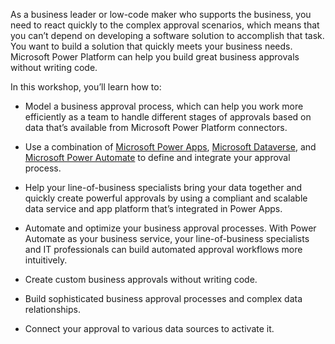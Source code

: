 As a business leader or low-code maker who supports the business, you need to react quickly to the complex approval scenarios, which means that you can’t depend on developing a software solution to accomplish that task. You want to build a solution that quickly meets your business needs. Microsoft Power Platform can help you build great business approvals without writing code.

In this workshop, you’ll learn how to:

- Model a business approval  process, which can help you work more efficiently as a team to handle different stages of approvals based on data that’s available from Microsoft Power Platform connectors.

- Use a combination of [Microsoft Power Apps](https://powerapps.microsoft.com/?azure-portal=true), [Microsoft Dataverse](https://powerplatform.microsoft.com/dataverse/?azure-portal=true), and [Microsoft Power Automate](https://flow.microsoft.com/?azure-portal=true) to define and integrate your approval process.

- Help your line-of-business specialists bring your data together and quickly create powerful approvals by using a compliant and scalable data service and app platform that’s integrated in Power Apps.

- Automate and optimize your business approval processes. With Power Automate as your business service, your line-of-business specialists and IT professionals can build automated approval workflows more intuitively.

- Create custom business approvals without writing code.

- Build sophisticated business approval processes and complex data relationships.

- Connect your approval to various data sources to activate it.
